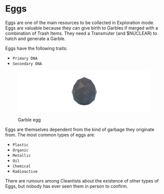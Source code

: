 # Eggs

Eggs are one of the main resources to be collected in Exploration mode. Eggs are valuable because they can give birth to Garbles if merged with a combination of Trash Items. They need a Transmuter (and $NUCLEAR) to hatch and generate a Garble.&#x20;

Eggs have the following traits:

* `Primary DNA`
* `Secondary DNA`

<figure><img src="../../../.gitbook/assets/Garbles-RadioactiveCharacter-v2isoEgg copy.png" alt=""><figcaption><p>Garble egg</p></figcaption></figure>

Eggs are themselves dependent from the kind of garbage they originate from. The most common types of eggs are:&#x20;

* `Plastic`
* `Organic`
* `Metallic`
* `Oil`
* `Chemical`
* `Radioactive`

There are rumours among Cleantists about the existence of other types of Eggs, but nobody has ever seen them in person to confirm.&#x20;
